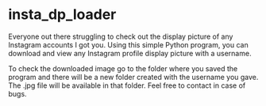 # insta_dp_loader
Everyone out there struggling to check out the display picture of any Instagram accounts I got you.
Using this simple Python program, you can download and view any Instagram profile display picture with a username.


To check the downloaded image go to the folder where you saved the program and there will be a new folder created with the username you gave. The .jpg file will be available in that folder.
Feel free to contact in case of bugs.
